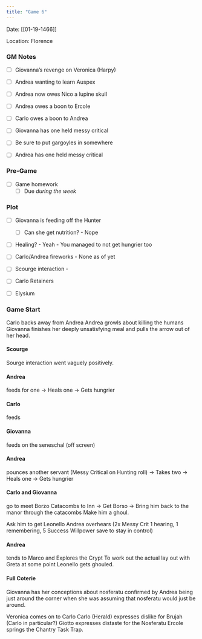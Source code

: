 ```yaml
---
title: "Game 6"
---
```


Date: [[01-19-1466]]

Location: Florence

### GM Notes

- [ ] Giovanna’s revenge on Veronica (Harpy)
- [ ] Andrea wanting to learn Auspex
- [ ] Andrea now owes Nico a lupine skull
- [ ] Andrea owes a boon to Ercole
- [ ] Carlo owes a boon to Andrea 
- [ ] Giovanna has one held messy critical
- [ ] Be sure to put gargoyles in somewhere
- [ ] Andrea has one held messy critical
 

### Pre-Game

- [ ] Game homework
	- [ ] Due *during the week*

### Plot

- [ ] Giovanna is feeding off the Hunter
	- [ ] Can she get nutrition? - Nope
- [ ] Healing? - Yeah - You managed to not get hungrier too
- [ ] Carlo/Andrea fireworks - None as of yet
- [ ] Scourge interaction - 
- [ ] Carlo Retainers
- [ ] Elysium
 

### Game Start

Carlo backs away from Andrea
Andrea growls about killing the humans
Giovanna finishes her deeply unsatisfying meal and pulls the arrow out of her head.

#### Scourge 
Sourge interaction went vaguely positively.

#### Andrea 
feeds for one -> Heals one -> Gets hungrier

#### Carlo 
feeds 

#### Giovanna 
feeds on the seneschal (off screen)

#### Andrea 
pounces another servant (Messy Critical on Hunting roll) -> Takes two -> Heals one -> Gets hungrier

#### Carlo and Giovanna 
go to meet Borzo
	Catacombs to Inn -> Get Borso -> Bring him back to the manor through the catacombs
	Make him a ghoul.

Ask him to get Leonello
Andrea overhears (2x Messy Crit 1 hearing, 1 remembering, 5 Success Willpower save to stay in control)
   
#### Andrea 
tends to Marco and Explores the Crypt
To work out the actual lay out with Greta at some point
Leonello gets ghouled.

#### Full Coterie

Giovanna has her conceptions about nosferatu confirmed by Andrea being just around the corner when she was assuming that nosferatu would just be around.

Veronica comes on to Carlo
Carlo (Herald) expresses dislike for Brujah (Carlo in particular?)
Giotto expresses distaste for the Nosferatu
Ercole springs the Chantry Task Trap.